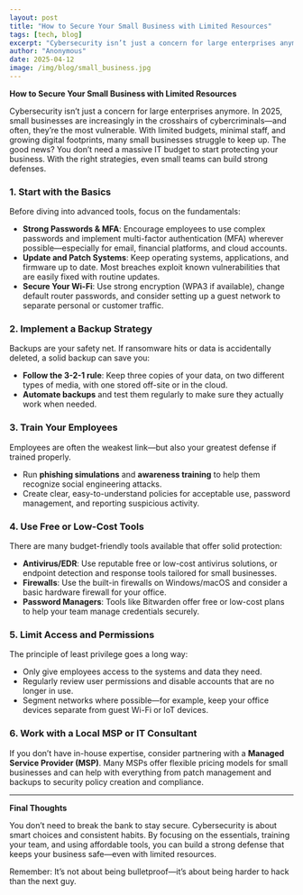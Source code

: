 ```yaml
---
layout: post
title: "How to Secure Your Small Business with Limited Resources"
tags: [tech, blog]
excerpt: "Cybersecurity isn’t just a concern for large enterprises anymore. In 2025, small businesses are increasingly in the crosshairs of cybercriminals—and often, they’re the most vulnerable. With limited budgets, minimal staff, and growing digital footprints, many small businesses struggle to keep up. The good news? You don’t need a massive IT budget to start protecting your business. With the right strategies, even small teams can build strong defenses."
author: "Anonymous"
date: 2025-04-12
image: /img/blog/small_business.jpg
---
```


**How to Secure Your Small Business with Limited Resources**

Cybersecurity isn’t just a concern for large enterprises anymore. In 2025, small businesses are increasingly in the crosshairs of cybercriminals—and often, they’re the most vulnerable. With limited budgets, minimal staff, and growing digital footprints, many small businesses struggle to keep up. The good news? You don’t need a massive IT budget to start protecting your business. With the right strategies, even small teams can build strong defenses.

### 1. **Start with the Basics**

Before diving into advanced tools, focus on the fundamentals:

- **Strong Passwords & MFA**: Encourage employees to use complex passwords and implement multi-factor authentication (MFA) wherever possible—especially for email, financial platforms, and cloud accounts.
- **Update and Patch Systems**: Keep operating systems, applications, and firmware up to date. Most breaches exploit known vulnerabilities that are easily fixed with routine updates.
- **Secure Your Wi-Fi**: Use strong encryption (WPA3 if available), change default router passwords, and consider setting up a guest network to separate personal or customer traffic.

### 2. **Implement a Backup Strategy**

Backups are your safety net. If ransomware hits or data is accidentally deleted, a solid backup can save you:

- **Follow the 3-2-1 rule**: Keep three copies of your data, on two different types of media, with one stored off-site or in the cloud.
- **Automate backups** and test them regularly to make sure they actually work when needed.

### 3. **Train Your Employees**

Employees are often the weakest link—but also your greatest defense if trained properly.

- Run **phishing simulations** and **awareness training** to help them recognize social engineering attacks.
- Create clear, easy-to-understand policies for acceptable use, password management, and reporting suspicious activity.

### 4. **Use Free or Low-Cost Tools**

There are many budget-friendly tools available that offer solid protection:

- **Antivirus/EDR**: Use reputable free or low-cost antivirus solutions, or endpoint detection and response tools tailored for small businesses.
- **Firewalls**: Use the built-in firewalls on Windows/macOS and consider a basic hardware firewall for your office.
- **Password Managers**: Tools like Bitwarden offer free or low-cost plans to help your team manage credentials securely.

### 5. **Limit Access and Permissions**

The principle of least privilege goes a long way:

- Only give employees access to the systems and data they need.
- Regularly review user permissions and disable accounts that are no longer in use.
- Segment networks where possible—for example, keep your office devices separate from guest Wi-Fi or IoT devices.

### 6. **Work with a Local MSP or IT Consultant**

If you don’t have in-house expertise, consider partnering with a **Managed Service Provider (MSP)**. Many MSPs offer flexible pricing models for small businesses and can help with everything from patch management and backups to security policy creation and compliance.

---

**Final Thoughts**

You don’t need to break the bank to stay secure. Cybersecurity is about smart choices and consistent habits. By focusing on the essentials, training your team, and using affordable tools, you can build a strong defense that keeps your business safe—even with limited resources.

Remember: It’s not about being bulletproof—it’s about being harder to hack than the next guy.

